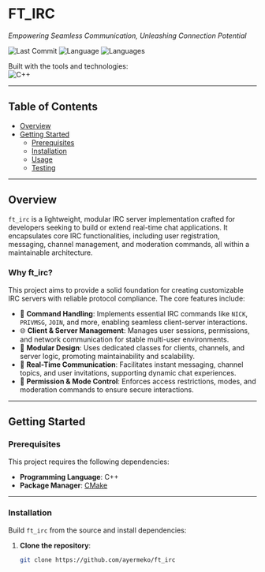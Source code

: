 # FT_IRC

*Empowering Seamless Communication, Unleashing Connection Potential*

![Last Commit](https://img.shields.io/badge/last%20commit-february-blue)
![Language](https://img.shields.io/badge/c%2B%2B-99.0%25-blue)
![Languages](https://img.shields.io/badge/languages-2-informational)

Built with the tools and technologies:  
![C++](https://img.shields.io/badge/C%2B%2B-blue)

---

## Table of Contents

- [Overview](#overview)
- [Getting Started](#getting-started)
  - [Prerequisites](#prerequisites)
  - [Installation](#installation)
  - [Usage](#usage)
  - [Testing](#testing)

---

## Overview

`ft_irc` is a lightweight, modular IRC server implementation crafted for developers seeking to build or extend real-time chat applications. It encapsulates core IRC functionalities, including user registration, messaging, channel management, and moderation commands, all within a maintainable architecture.

### Why ft_irc?

This project aims to provide a solid foundation for creating customizable IRC servers with reliable protocol compliance. The core features include:

- 🧠 **Command Handling**: Implements essential IRC commands like `NICK`, `PRIVMSG`, `JOIN`, and more, enabling seamless client-server interactions.
- 🌐 **Client & Server Management**: Manages user sessions, permissions, and network communication for stable multi-user environments.
- 🧱 **Modular Design**: Uses dedicated classes for clients, channels, and server logic, promoting maintainability and scalability.
- 🚀 **Real-Time Communication**: Facilitates instant messaging, channel topics, and user invitations, supporting dynamic chat experiences.
- 🔐 **Permission & Mode Control**: Enforces access restrictions, modes, and moderation commands to ensure secure interactions.

---

## Getting Started

### Prerequisites

This project requires the following dependencies:

- **Programming Language**: C++
- **Package Manager**: [CMake](https://cmake.org)

---

### Installation

Build `ft_irc` from the source and install dependencies:

1. **Clone the repository**:
   ```bash
   git clone https://github.com/ayermeko/ft_irc

